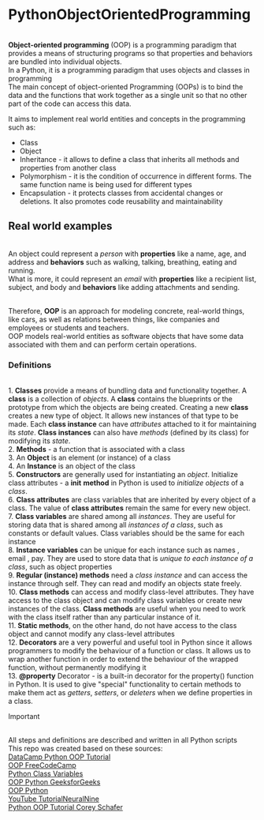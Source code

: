 # PythonObjectOrientedProgramming

<br> **Object-oriented programming** (OOP) is a programming paradigm that provides a means of structuring programs so that properties and behaviors are bundled into individual objects. 
<br> In a Python, it is a programming paradigm that uses objects and classes in programming
<br> The main concept of object-oriented Programming (OOPs)  is to bind the data and the functions that work together as a single unit so that no other part of the code can access this data.

It aims to implement real world entities and concepts in the programming such as:
- Class
- Object
- Inheritance - it allows to define a class that inherits all methods and properties from another class
- Polymorphism - it is the condition of occurrence in different forms. The same function name is being used for different types
- Encapsulation - it protects classes from accidental changes or deletions. It also promotes code reusability and maintainability


## Real world examples
<br> An object could represent a _person_ with **properties** like a name, age, and address and **behaviors** such as walking, talking, breathing, eating and running.
<br> What is more, it could represent an _email_ with **properties** like a recipient list, subject, and body and **behaviors** like adding attachments and sending.

<br>Therefore, **OOP** is an approach for modeling concrete, real-world things, like cars, as well as relations between things, like companies and employees or students and teachers.
<br>OOP models real-world entities as software objects that have some data associated with them and can perform certain operations.


### Definitions
<br> 1. **Classes** provide a means of bundling data and functionality together. A **class** is a collection of _objects_.
A **class** contains the blueprints or the prototype from which the objects are being created.
Creating a new **class** creates a new type of object. It allows new instances of that type to be made. 
Each **class instance** can have _attributes_ attached to it for maintaining its _state_.
**Class instances** can also have _methods_ (defined by its class) for modifying its _state_.
<br> 2. **Methods** - a function that is associated with a class
<br> 3. An **Object** is an element (or instance) of a class
<br> 4. An **Instance** is an object of the class
<br> 5. **Constructors** are generally used for instantiating an _object_. Initialize class attributes - a __init__ **method** in Python is used to *initialize* _objects_ of a _class_. 
<br> 6. **Class attributes** are class variables that are inherited by every object of a class. 
The value of **class attributes** remain the same for every new object.
<br> 7. **Class variables** are shared among all _instances_. They are useful for storing data that is shared among all _instances of a class_, such as constants or default values. Class variables should be the same for each instance
<br> 8. **Instance variables** can be unique for each instance such as names , email , pay. They are  used to store data that is _unique to each instance of a class_, such as object properties
<br> 9. **Regular (instance) methods** need a _class instance_ and can access the instance through self. They can read and modify an objects state freely. 
<br> 10. **Class methods** can access and modify class-level attributes. They have access to the class object and can modify class variables or create new instances of the class. **Class methods** are useful when you need to work with the class itself rather than any particular instance of it.
<br> 11. **Static methods**, on the other hand, do not have access to the class object and cannot modify any class-level attributes
<br> 12. **Decorators** are a very powerful and useful tool in Python since it allows programmers to modify the behaviour of a function or class. It allows us to wrap another function in order to extend the behaviour of the wrapped function, without permanently modifying it
<br> 13. **@property** Decorator - is a built-in decorator for the property() function in Python. It is used to give "special" functionality to certain methods to make them act as _getters_, _setters_, or _deleters_ when we define properties in a class.

> [!IMPORTANT]
> <br> All steps and definitions are described and written in all Python scripts
> <br> This repo was created based on these sources:
> <br> [DataCamp Python OOP Tutorial](https://www.datacamp.com/tutorial/python-oop-tutorial)
> <br> [OOP FreeCodeCamp](https://www.freecodecamp.org/news/how-to-use-oop-in-python/)
> <br> [Python Class Variables](https://pynative.com/python-class-variables/)
> <br> [OOP Python GeeksforGeeks](https://www.geeksforgeeks.org/python-oops-concepts/)
> <br> [OOP Python](https://www.programiz.com/python-programming/object-oriented-programming)
> <br> [YouTube TutorialNeuralNine](https://www.youtube.com/@NeuralNine/playlists)
> <br> [Python OOP Tutorial Corey Schafer](https://www.youtube.com/watch?v=ZDa-Z5JzLYM&list=PL-osiE80TeTsqhIuOqKhwlXsIBIdSeYtc)


